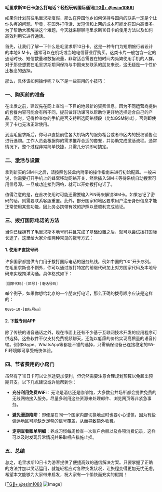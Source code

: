 **毛里求斯10日卡怎么打电话？轻松玩转国际通讯[[TG💪+ @esim1088](https://t.me/s/esim1088)]**

如果你计划前往毛里求斯度假，那么在异国他乡如何保持与国内的联系一定是个让你头疼的问题。毕竟，在国外打电话、发短信和上网的成本可能比在国内高很多。为了帮助大家解决这个难题，今天就来聊聊毛里求斯10日卡的使用方法以及如何高效利用它进行通话。

首先，让我们了解一下什么是毛里求斯10日卡。这是一种专门为短期旅行者设计的本地SIM卡，通常可以在机场或当地电信营业厅购买。这类卡片一般包含一定的通话时长、短信数量和数据流量，非常适合需要在短时间内频繁使用手机的人群。对于那些想要在毛里求斯期间保持与中国亲友联系的朋友来说，这无疑是一个性价比极高的选择。

那么，具体该如何操作呢？以下是一些实用的小技巧：

### 一、购买前的准备

在出发之前，建议先在网上查询一下目的地最新的资费信息。因为不同运营商提供的套餐内容可能会有所不同，提前做好功课可以帮助你更好地选择适合自己的产品。同时，记得检查你的手机是否支持所选网络频段（比如GSM制式），否则即使买了卡也无法正常使用。

到达毛里求斯后，你可以直接前往各大机场内的服务柜台或者市区内的授权销售点进行选购。工作人员会根据你的需求推荐合适的套餐，并协助完成激活流程。通常情况下，整个过程非常简单快捷，只需几分钟即可搞定。

### 二、激活与设置

拿到新买的SIM卡之后，请按照包装盒内附带的操作指南来进行初始配置。一般来说，你需要打开手机上的蜂窝移动网络开关，然后插入SIM卡等待系统自动搜索可用信号源。一旦成功连接到网络，就可以开始拨打电话了。

值得注意的是，在首次使用时可能还需要输入PIN码来解锁SIM卡。如果忘记了密码的话，则需要联系客服重置。此外，部分国家和地区要求用户注册身份信息才能正常使用某些功能，因此务必携带有效的护照以便顺利完成验证。

### 三、拨打国际电话的方法

当你已经拥有了毛里求斯本地号码并且完成了基础设置之后，就可以尝试拨打国际长途了。这里给大家介绍两种常见的拨号方式：

#### 1. 使用IP直拨号码
许多国家都提供专门用于拨打国际电话的服务热线，例如中国的“00”开头序列。在毛里求斯也不例外，你可以通过拨打特定的前缀代码加上对方国家代码及本地号码来实现跨洋沟通。具体格式如下：
```
[国家代码]-[区号]-[电话号码]
```
举个例子，如果你想给北京的一个朋友打电话，那么正确的拨号顺序应该是这样的：
```
0086-10-[目标号码]
```

#### 2. 下载专用APP
除了传统的语音通话之外，现在市面上还有不少基于互联网技术开发的应用程序可供选择。这些软件不仅支持免费视频聊天，还能以低廉的价格实现高质量的语音传输。例如Skype、WhatsApp等都是不错的选择，只需确保设备已连接稳定的Wi-Fi环境即可享受畅快体验。

### 四、节省费用的小窍门

虽然有了10日卡可以让旅途更加便利，但仍然需要注意合理规划预算以免超出预期开支。以下几点建议或许能帮到你：

- **充分利用免费WiFi**：无论是酒店还是咖啡馆，大多数公共场所都会提供免费的无线网络接入服务。尽量多利用这些资源来处理邮件、浏览网页等非紧急事务。
  
- **避免漫游陷阱**：即便是在同一个国家内部切换地点时也要小心谨慎，因为有些偏远地区可能缺乏足够的信号覆盖，从而导致额外收费。

- **定期查看账单明细**：养成习惯每周检查一次账户余额以及各项消费记录，这样可以及时发现异常情况并采取相应措施止损。

### 五、总结

总之，毛里求斯10日卡为游客提供了便捷高效的通信解决方案。只要掌握了正确的方法并加以灵活运用，就能轻松应对各种突发状况，让旅程变得更加无忧无虑。希望本文能够为大家带来启发，祝大家有一个愉快而充实的假期！

[[TG💪+ @esim1088](https://t.me/s/esim1088) ![Image](https://i.postimg.cc/4NQfJmqS/Snipaste-2025-05-13-00-14-12.png)]